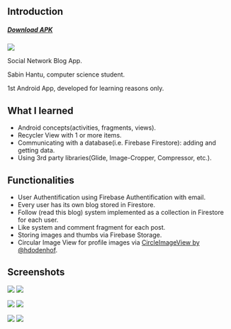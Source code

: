 ## Introduction

##### [Download APK](https://drive.google.com/open?id=1ILVyFbxDWHwlyCvQLjeu4mBgHlZD8TXK)

![](https://i.imgur.com/2byrWrD.png)

Social Network Blog App.

Sabin Hantu, computer science student.

1st Android App, developed for learning reasons only.

## What I learned

+ Android concepts(activities, fragments, views).
+ Recycler View with 1 or more items.
+ Communicating with a database(i.e. Firebase Firestore): adding and getting data.
+ Using 3rd party libraries(Glide, Image-Cropper, Compressor, etc.).

## Functionalities

+ User Authentification using Firebase Authentification with email.
+ Every user has its own blog stored in Firestore.
+ Follow (read this blog) system implemented as a collection in Firestore for each user.
+ Like system and comment fragment for each post.
+ Storing images and thumbs via Firebase Storage.
+ Circular Image View for profile images via [CircleImageView by @hdodenhof](https://github.com/hdodenhof/CircleImageView).

## Screenshots

![](https://i.imgur.com/LHhqGun.png) ![](https://i.imgur.com/fMRRwDe.png)

![](https://i.imgur.com/ualeXVE.png) ![](https://i.imgur.com/ucgLpFJ.png)

![](https://i.imgur.com/RgfTmbU.png) ![](https://i.imgur.com/jYnYu28.png)
